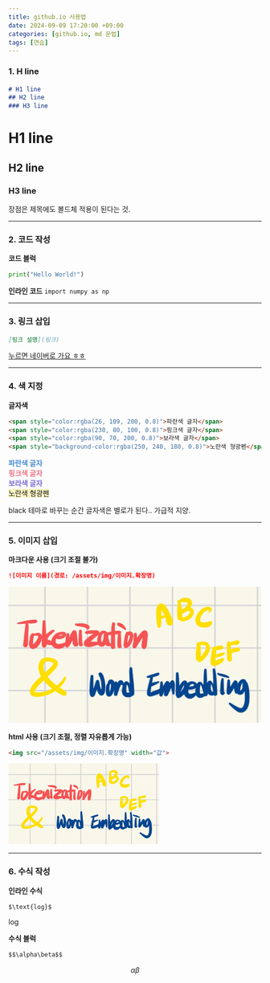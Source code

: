 ```yaml
---
title: github.io 사용법
date: 2024-09-09 17:20:00 +09:00
categories: [github.io, md 문법]
tags: [연습]
---
```

### **1. H line**
```markdown
# H1 line
## H2 line
### H3 line
```
# H1 line
## H2 line
### H3 line

장점은 제목에도 볼드체 적용이 된다는 것.

---

### **2. 코드 작성**
**코드 블럭**
```python
print("Hello World!")
```

**인라인 코드**
`import numpy as np`

---

### **3. 링크 삽입**
```markdown
[링크 설명](링크)
```
[누르면 네이버로 가요 ㅎㅎ](https://www.naver.com)

---

### **4. 색 지정**
**글자색**
```html
<span style="color:rgba(26, 109, 200, 0.8)">파란색 글자</span>
<span style="color:rgba(230, 80, 100, 0.8)">핑크색 글자</span>
<span style="color:rgba(90, 70, 200, 0.8)">보라색 글자</span>
<span style="background-color:rgba(250, 240, 180, 0.8)">노란색 형광펜</span>
```
**<span style="color:rgba(26, 109, 200, 0.8)">파란색 글자</span>**<br>
**<span style="color:rgba(230, 80, 100, 0.8)">핑크색 글자</span>**<br>
**<span style="color:rgba(90, 70, 200, 0.8)">보라색 글자</span>**<br>
<span style="background-color:rgba(250, 240, 180, 0.8)">노란색 형광펜</span>

black 테마로 바꾸는 순간 글자색은 별로가 된다.. 가급적 지양.

---

### **5. 이미지 삽입**
**마크다운 사용 (크기 조절 불가)**
```markdown
![이미지 이름](경로: /assets/img/이미지.확장명)
```
![sample](/assets/img/tokenization_wordEmbedding.jpg)

**html 사용 (크기 조절, 정렬 자유롭게 가능)**
```html
<img src="/assets/img/이미지.확장명" width="값">
```
<img src="/assets/img/tokenization_wordEmbedding.jpg" width="300" alt="sample">

---

### **6. 수식 작성**

**인라인 수식**
```markdown
$\text{log}$
```
$\text{log}$

**수식 블럭**
```markdown
$$\alpha\beta$$
```
$$\alpha\beta$$